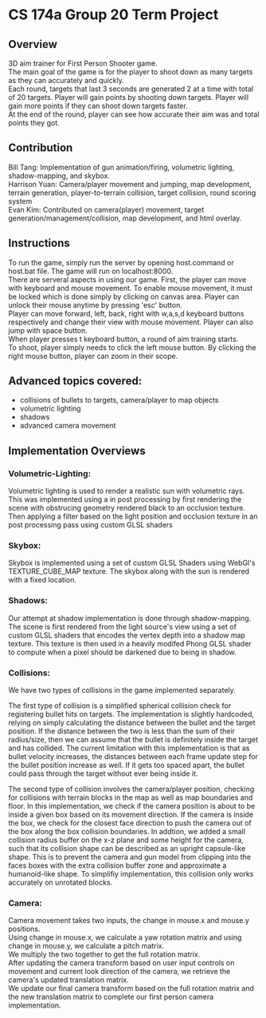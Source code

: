 # CS 174a Group 20 Term Project


## Overview
3D aim trainer for First Person Shooter game. </br>The main goal of the game is for the player to shoot down as many targets as they can accurately and quickly.
  </br>Each round, targets that last 3 seconds are generated 2 at a time with total of 20 targets. Player will gain points by shooting down targets. Player will gain more points if they can shoot down targets faster.
  </br>At the end of the round, player can see how accurate their aim was and total points they got.

## Contribution
Bill Tang: Implementation of gun animation/firing, volumetric lighting, shadow-mapping, and skybox.
  </br>Harrison Yuan: Camera/player movement and jumping, map development, terrain generation, player-to-terrain collision, target collision, round scoring system
  </br>Evan Kim: Contributed on camera(player) movement, target generation/management/collision, map development, and html overlay.

## Instructions
To run the game, simply run the server by opening host.command or host.bat file. The game will run on localhost:8000.
  </br>There are serveral aspects in using our game. First, the player can move with keyboard and mouse movement. To enable mouse movement, it must be locked which is done simply by clicking on canvas area. Player can unlock their mouse anytime by pressing 'esc' button.
  </br>Player can move forward, left, back, right with w,a,s,d keyboard buttons respectively and change their view with mouse movement. Player can also jump with space button.
  </br>When player presses t keyboard button, a round of aim training starts.
  </br>To shoot, player simply needs to click the left mouse button. By clicking the right mouse button, player can zoom in their scope.

## Advanced topics covered: </br>
- collisions of bullets to targets, camera/player to map objects
- volumetric lighting
- shadows
- advanced camera movement


## Implementation Overviews

### Volumetric-Lighting:
Volumetric lighting is used to render a realistic sun with volumetric rays. This was implemented using a in post processing by first rendering the scene with obstrucing geometry rendered black to an occlusion texture. Then applying a filter based on the light position and occlusion texture in an post processing pass using custom GLSL shaders

### Skybox:
Skybox is implemented using a set of custom GLSL Shaders using WebGl's TEXTURE_CUBE_MAP texture. The skybox along with the sun is rendered with a fixed location.

### Shadows:
Our attempt at shadow implementation is done through shadow-mapping. The scene is first rendered from the light source's view using a set of custom GLSL shaders that encodes the vertex depth into a shadow map texture. This texture is then used in a heavily modifed Phong GLSL shader to compute when a pixel should be darkened due to being in shadow. 

### Collisions:
We have two types of collisions in the game implemented separately.

The first type of collision is a simplified spherical collision check for registering bullet hits on targets. The implementation is slightly hardcoded, relying on simply calculating the distance between the bullet and the target position. If the distance between the two is less than the sum of their radius/size, then we can assume that the bullet is definitely inside the target and has collided. The current limitation with this implementation is that as bullet velocity increases, the distances between each frame update step for the bullet position increase as well. If it gets too spaced apart, the bullet could pass through the target without ever being inside it.

The second type of collision involves the camera/player position, checking for collisions with terrain blocks in the map as well as map boundaries and floor. In this implementation, we check if the camera position is about to be inside a given box based on its movement direction. If the camera is inside the box, we check for the closest face direction to push the camera out of the box along the box collision boundaries. In addtion, we added a small collision radius buffer on the x-z plane and some height for the camera, such that its collision shape can be described as an upright capsule-like shape. This is to prevent the camera and gun model from clipping into the faces boxes with the extra collision buffer zone and approximate a humanoid-like shape. To simplifiy implementation, this collision only works accurately on unrotated blocks. 

### Camera:
Camera movement takes two inputs, the change in mouse.x and mouse.y positions.
</br>Using change in mouse.x, we calculate a yaw rotation matrix and using change in mouse.y, we calculate a pitch matrix.
</br>We multiply the two together to get the full rotation matrix.
</br>After updating the camera transform based on user input controls on movement and current look direction of the camera, we retrieve the camera's updated translation matrix.
</br>We update our final camera transform based on the full rotation matrix and the new translation matrix to complete our first person camera implementation.
